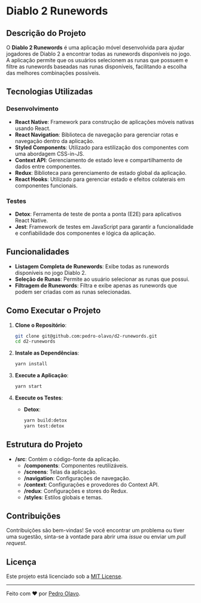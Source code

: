 # Diablo 2 Runewords

## Descrição do Projeto

O **Diablo 2 Runewords** é uma aplicação móvel desenvolvida para ajudar jogadores de Diablo 2 a encontrar todas as runewords disponíveis no jogo. A aplicação permite que os usuários selecionem as runas que possuem e filtre as runewords baseadas nas runas disponíveis, facilitando a escolha das melhores combinações possíveis.

## Tecnologias Utilizadas

### Desenvolvimento

- **React Native**: Framework para construção de aplicações móveis nativas usando React.
- **React Navigation**: Biblioteca de navegação para gerenciar rotas e navegação dentro da aplicação.
- **Styled Components**: Utilizado para estilização dos componentes com uma abordagem CSS-in-JS.
- **Context API**: Gerenciamento de estado leve e compartilhamento de dados entre componentes.
- **Redux**: Biblioteca para gerenciamento de estado global da aplicação.
- **React Hooks**: Utilizado para gerenciar estado e efeitos colaterais em componentes funcionais.

### Testes

- **Detox**: Ferramenta de teste de ponta a ponta (E2E) para aplicativos React Native.
- **Jest**: Framework de testes em JavaScript para garantir a funcionalidade e confiabilidade dos componentes e lógica da aplicação.

## Funcionalidades

- **Listagem Completa de Runewords**: Exibe todas as runewords disponíveis no jogo Diablo 2.
- **Seleção de Runas**: Permite ao usuário selecionar as runas que possui.
- **Filtragem de Runewords**: Filtra e exibe apenas as runewords que podem ser criadas com as runas selecionadas.

## Como Executar o Projeto

1. **Clone o Repositório**:
   ```sh
   git clone git@github.com:pedro-olavo/d2-runewords.git
   cd d2-runewords
   ```

2. **Instale as Dependências**:
   ```sh
   yarn install
   ```

3. **Execute a Aplicação**:
   ```sh
   yarn start
   ```

4. **Execute os Testes**:
   - **Detox**:
     ```sh
     yarn build:detox
     yarn test:detox
     ```

## Estrutura do Projeto

- **/src**: Contém o código-fonte da aplicação.
  - **/components**: Componentes reutilizáveis.
  - **/screens**: Telas da aplicação.
  - **/navigation**: Configurações de navegação.
  - **/context**: Configurações e provedores do Context API.
  - **/redux**: Configurações e stores do Redux.
  - **/styles**: Estilos globais e temas.

## Contribuições

Contribuições são bem-vindas! Se você encontrar um problema ou tiver uma sugestão, sinta-se à vontade para abrir uma _issue_ ou enviar um _pull request_.

## Licença

Este projeto está licenciado sob a [MIT License](LICENSE).

---

Feito com ❤️ por [Pedro Olavo](https://github.com/pedro-olavo).
